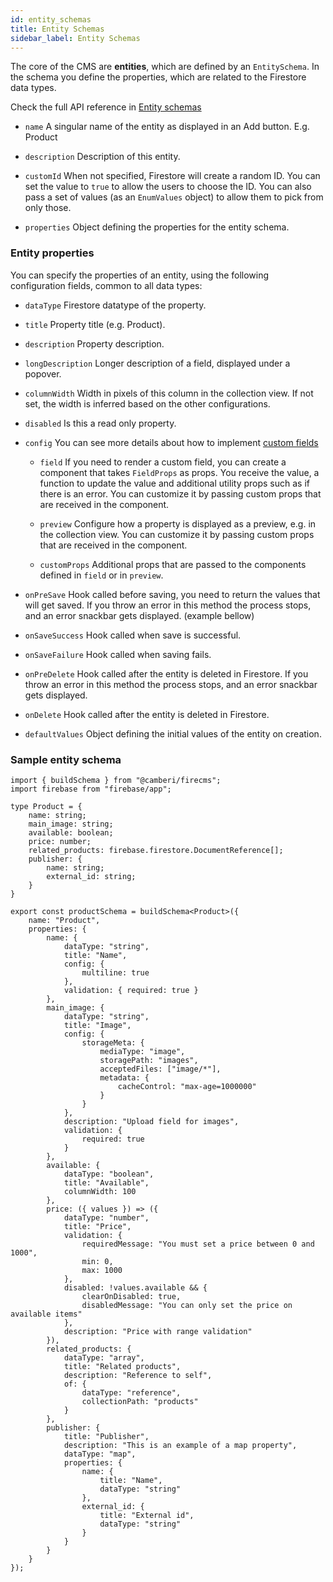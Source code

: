 ```yaml
---
id: entity_schemas
title: Entity Schemas
sidebar_label: Entity Schemas
---
```


The core of the CMS are **entities**, which are defined by an `EntitySchema`. In
the schema you define the properties, which are related to the Firestore data
types.

Check the full API reference in [Entity schemas](api/interfaces/entityschema.md)

- `name` A singular name of the entity as displayed in an Add button. E.g.
  Product

- `description` Description of this entity.

- `customId` When not specified, Firestore will create a random ID. You can set
  the value to `true` to allow the users to choose the ID. You can also pass a
  set of values (as an `EnumValues` object) to allow them to pick from only
  those.

- `properties` Object defining the properties for the entity schema.

### Entity properties

You can specify the properties of an entity, using the following configuration
fields, common to all data types:

* `dataType` Firestore datatype of the property.

* `title` Property title (e.g. Product).

* `description` Property description.

* `longDescription` Longer description of a field, displayed under a popover.

* `columnWidth` Width in pixels of this column in the collection view. If
  not set, the width is inferred based on the other configurations.

* `disabled` Is this a read only property.

* `config`
  You can see more details about how to implement
  [custom fields](custom_fields.md)

    * `field`
      If you need to render a custom field, you can create a component that
      takes `FieldProps` as props. You receive the value, a function to update
      the value and additional utility props such as if there is an error. You
      can customize it by passing custom props that are received in the
      component.

    * `preview`
      Configure how a property is displayed as a preview, e.g. in the collection
      view. You can customize it by passing custom props that are received in
      the component.

    * `customProps`
      Additional props that are passed to the components defined in `field` or
      in `preview`.


* `onPreSave` Hook called before saving, you need to return the values that will
  get saved. If you throw an error in this method the process stops, and an
  error snackbar gets displayed. (example bellow)

* `onSaveSuccess` Hook called when save is successful.

* `onSaveFailure` Hook called when saving fails.

* `onPreDelete` Hook called after the entity is deleted in Firestore. If you throw an error in this method the process stops, and an error snackbar gets displayed.

* `onDelete` Hook called after the entity is deleted in Firestore.

* `defaultValues` Object defining the initial values of the entity on creation.

### Sample entity schema

```tsx
import { buildSchema } from "@camberi/firecms";
import firebase from "firebase/app";

type Product = {
    name: string;
    main_image: string;
    available: boolean;
    price: number;
    related_products: firebase.firestore.DocumentReference[];
    publisher: {
        name: string;
        external_id: string;
    }
}

export const productSchema = buildSchema<Product>({
    name: "Product",
    properties: {
        name: {
            dataType: "string",
            title: "Name",
            config: {
                multiline: true
            },
            validation: { required: true }
        },
        main_image: {
            dataType: "string",
            title: "Image",
            config: {
                storageMeta: {
                    mediaType: "image",
                    storagePath: "images",
                    acceptedFiles: ["image/*"],
                    metadata: {
                        cacheControl: "max-age=1000000"
                    }
                }
            },
            description: "Upload field for images",
            validation: {
                required: true
            }
        },
        available: {
            dataType: "boolean",
            title: "Available",
            columnWidth: 100
        },
        price: ({ values }) => ({
            dataType: "number",
            title: "Price",
            validation: {
                requiredMessage: "You must set a price between 0 and 1000",
                min: 0,
                max: 1000
            },
            disabled: !values.available && {
                clearOnDisabled: true,
                disabledMessage: "You can only set the price on available items"
            },
            description: "Price with range validation"
        }),
        related_products: {
            dataType: "array",
            title: "Related products",
            description: "Reference to self",
            of: {
                dataType: "reference",
                collectionPath: "products"
            }
        },
        publisher: {
            title: "Publisher",
            description: "This is an example of a map property",
            dataType: "map",
            properties: {
                name: {
                    title: "Name",
                    dataType: "string"
                },
                external_id: {
                    title: "External id",
                    dataType: "string"
                }
            }
        }
    }
});
```
